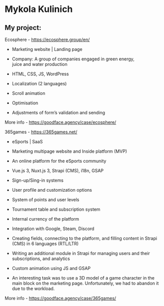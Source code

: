 # Mykola Kulinich
## My project:

Ecosphere - https://ecosphere.group/en/

* Marketing website | Landing page
* Company: A group of companies engaged in green energy, juice and water production

* HTML, CSS, JS, WordPress
* Localization (2 languages)
* Scroll animation
* Optimisation
* Adjustments of form’s validation and sending

More info - https://goodface.agency/case/ecosphere/

365games - https://365games.net/

* eSports | SaaS
* Marketing multipage website and Inside platform (MVP)
* An online platform for the eSports community

* Vue.js 3, Nuxt.js 3, Strapi (CMS), i18n, GSAP
* Sign-up/Sing-in systems
* User profile and customization options
* System of points and user levels 
* Tournament table and subscription system
* Internal currency of the platform
* Integration with Google, Steam, Discord
* Creating fields, connecting to the platform, and filling content in Strapi (CMS) in 6 languages (RTL/LTR)
* Writing an additional module in Strapi for managing users and their subscriptions, and analytics
* Custom animation using JS and GSAP

* An interesting task was to use a 3D model of a game character in the main block on the marketing page. Unfortunately, we had to abandon it due to the workload. 

More info - https://goodface.agency/case/365games/
